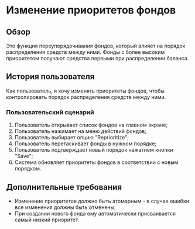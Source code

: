 # Изменение приоритетов фондов

## Обзор

Это функция переупорядочивания фондов, который влияет на порядок распределения средств между ними. Фонды с более высоким приоритетом получают средства первыми при распределении баланса.

## История пользователя

Как пользователь, я хочу изменять приоритеты фондов, чтобы контролировать порядок распределения средств между ними.

### Пользовательский сценарий

1. Пользователь открывает список фондов на главном экране;
2. Пользователь нажимает на меню действий фондов;
3. Пользователь выбирает опцию "Reprioritize";
4. Пользователь перетаскивает фонды в нужном порядке;
5. Пользователь подтверждает новый порядок нажатием кнопки "Save";
6. Система обновляет приоритеты фондов в соответствии с новым порядком.

## Дополнительные требования

- Изменение приоритетов должно быть атомарным - в случае ошибки все изменения должны быть отменены;
- При создании нового фонда ему автоматически присваивается самый низкий приоритет.
